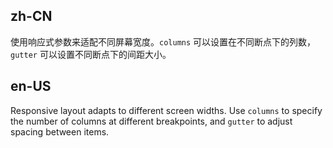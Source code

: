 ## zh-CN

使用响应式参数来适配不同屏幕宽度。`columns` 可以设置在不同断点下的列数，`gutter` 可以设置不同断点下的间距大小。

## en-US

Responsive layout adapts to different screen widths. Use `columns` to specify the number of columns at different breakpoints, and `gutter` to adjust spacing between items.
